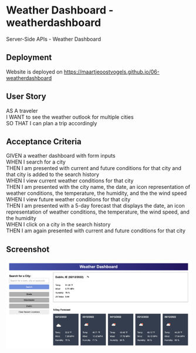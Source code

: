 # Weather Dashboard -weatherdashboard
Server-Side APIs - Weather Dashboard

##  Deployment
Website is deployed on https://maartjeoostvogels.github.io/06-weatherdashboard

## User Story 
AS A traveler<br />
I WANT to see the weather outlook for multiple cities<br />
SO THAT I can plan a trip accordingly<br />

## Acceptance Criteria
GIVEN a weather dashboard with form inputs<br />
WHEN I search for a city<br />
THEN I am presented with current and future conditions for that city and that city is added to the search history<br />
WHEN I view current weather conditions for that city<br />
THEN I am presented with the city name, the date, an icon representation of weather conditions, the temperature, the humidity, and the the wind speed<br />
WHEN I view future weather conditions for that city<br />
THEN I am presented with a 5-day forecast that displays the date, an icon representation of weather conditions, the temperature, the wind speed, and the humidity<br />
WHEN I click on a city in the search history<br />
THEN I am again presented with current and future conditions for that city<br />

## Screenshot
![Screenshot of Weather Dashboard](./assets/images/screenshot.png)
